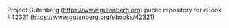 Project Gutenberg (https://www.gutenberg.org) public repository for eBook #42321 (https://www.gutenberg.org/ebooks/42321)
